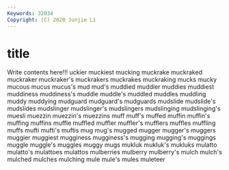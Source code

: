 ```yaml
---
Keywords: 32034
Copyright: (C) 2020 Junjie Li
---
```


# title

Write contents here!!!
uckier 
muckiest 
mucking 
muckrake 
muckraked 
muckraker
muckraker's 
muckrakers 
muckrakes 
muckraking 
mucks 
mucky 
mucous 
mucus 
mucus's 
mud
mud's 
muddied 
muddier 
muddies 
muddiest 
muddiness 
muddiness's 
muddle 
muddle's 
muddled
muddles 
muddling 
muddy 
muddying 
mudguard 
mudguard's 
mudguards 
mudslide 
mudslide's 
mudslides
mudslinger 
mudslinger's 
mudslingers 
mudslinging 
mudslinging's 
muesli 
muezzin 
muezzin's 
muezzins 
muff
muff's 
muffed 
muffin 
muffin's 
muffing 
muffins 
muffle 
muffled 
muffler 
muffler's
mufflers 
muffles 
muffling 
muffs 
mufti 
mufti's 
muftis 
mug 
mug's 
mugged
mugger 
mugger's 
muggers 
muggier 
muggiest 
mugginess 
mugginess's 
mugging 
mugging's 
muggings
muggle 
muggle's 
muggles 
muggy 
mugs 
mukluk 
mukluk's 
mukluks 
mulatto 
mulatto's
mulattoes 
mulattos 
mulberries 
mulberry 
mulberry's 
mulch 
mulch's 
mulched 
mulches 
mulching
mule 
mule's 
mules 
muleteer 
